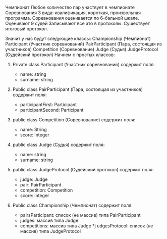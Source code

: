Чемпионат
Любое количество пар участвует в чемпионате  
Соревнования 3 вида: квалификация, короткая, произвольная программа.
Соревнования оценивается по 6-бальной шкале.
Оценивают 9 судей
Записывают все это в протоколы.
Существует итоговый протокол.

Значит у нас будут следующие классы:
Сhampionship (Чемпионат)
Participant (Участник соревнований)
PairParticipant (Пара, состоящая из участников)
Сompetition (Соревнование)
Judge (Судья)
JudgeProtocol (Судейский протокол)
Начнем с простых классов:
1. Private class Participant (Участник соревнований) содержит поля: 
    * name: string
    * surname: string

2. Public class PairParticipant (Пара, состоящая из участников) содержит поля: 
    * participantFirst: Participant
    * participantSecond: Participant

3. public class Сompetition (Соревнование) содержит поля: 
    * name: String
    * score: Integer

4. public class Judge (Судья) содержит поля: 
    * name: string
    * surname: string

5. public class JudgeProtocol (Судейский протокол) содержит поля: 
    * judge: Judge
    * pair: PairParticipant
    * competition: Competition
    * score: integer

6. Public class Сhampionship (Чемпионат) содержит поля:
    * pairsParticipant: список (не массив) типа PairParticipant
    * judges:  массив типа Judge
    * competitions: массив типа Judge
    *j udgesProtocol: список (не массив) типа JudgeProtocol
 
